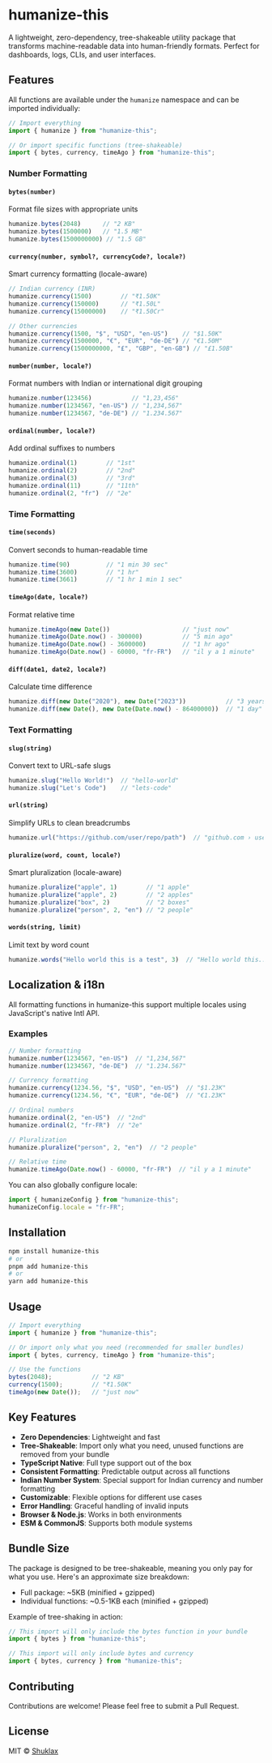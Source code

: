 # humanize-this

A lightweight, zero-dependency, tree-shakeable utility package that transforms machine-readable data into human-friendly formats. Perfect for dashboards, logs, CLIs, and user interfaces.

## Features

All functions are available under the `humanize` namespace and can be imported individually:

```typescript
// Import everything
import { humanize } from "humanize-this";

// Or import specific functions (tree-shakeable)
import { bytes, currency, timeAgo } from "humanize-this";
```

### Number Formatting

#### `bytes(number)`
Format file sizes with appropriate units
```typescript
humanize.bytes(2048)      // "2 KB"
humanize.bytes(1500000)   // "1.5 MB"
humanize.bytes(1500000000) // "1.5 GB"
```

#### `currency(number, symbol?, currencyCode?, locale?)`
Smart currency formatting (locale-aware)
```typescript
// Indian currency (INR)
humanize.currency(1500)        // "₹1.50K"
humanize.currency(150000)      // "₹1.50L"
humanize.currency(15000000)    // "₹1.50Cr"

// Other currencies
humanize.currency(1500, "$", "USD", "en-US")    // "$1.50K"
humanize.currency(1500000, "€", "EUR", "de-DE") // "€1.50M"
humanize.currency(1500000000, "£", "GBP", "en-GB") // "£1.50B"
```

#### `number(number, locale?)`
Format numbers with Indian or international digit grouping
```typescript
humanize.number(123456)           // "1,23,456"
humanize.number(1234567, "en-US") // "1,234,567"
humanize.number(1234567, "de-DE") // "1.234.567"
```

#### `ordinal(number, locale?)`
Add ordinal suffixes to numbers
```typescript
humanize.ordinal(1)        // "1st"
humanize.ordinal(2)        // "2nd"
humanize.ordinal(3)        // "3rd"
humanize.ordinal(11)       // "11th"
humanize.ordinal(2, "fr")  // "2e"
```

### Time Formatting

#### `time(seconds)`
Convert seconds to human-readable time
```typescript
humanize.time(90)          // "1 min 30 sec"
humanize.time(3600)        // "1 hr"
humanize.time(3661)        // "1 hr 1 min 1 sec"
```

#### `timeAgo(date, locale?)`
Format relative time
```typescript
humanize.timeAgo(new Date())                    // "just now"
humanize.timeAgo(Date.now() - 300000)           // "5 min ago"
humanize.timeAgo(Date.now() - 3600000)          // "1 hr ago"
humanize.timeAgo(Date.now() - 60000, "fr-FR")   // "il y a 1 minute"
```

#### `diff(date1, date2, locale?)`
Calculate time difference
```typescript
humanize.diff(new Date("2020"), new Date("2023"))           // "3 years"
humanize.diff(new Date(), new Date(Date.now() - 86400000))  // "1 day"
```

### Text Formatting

#### `slug(string)`
Convert text to URL-safe slugs
```typescript
humanize.slug("Hello World!")  // "hello-world"
humanize.slug("Let's Code")    // "lets-code"
```

#### `url(string)`
Simplify URLs to clean breadcrumbs
```typescript
humanize.url("https://github.com/user/repo/path")  // "github.com › user › repo › path"
```

#### `pluralize(word, count, locale?)`
Smart pluralization (locale-aware)
```typescript
humanize.pluralize("apple", 1)        // "1 apple"
humanize.pluralize("apple", 2)        // "2 apples"
humanize.pluralize("box", 2)          // "2 boxes"
humanize.pluralize("person", 2, "en") // "2 people"
```

#### `words(string, limit)`
Limit text by word count
```typescript
humanize.words("Hello world this is a test", 3)  // "Hello world this..."
```

## Localization & i18n

All formatting functions in humanize-this support multiple locales using JavaScript's native Intl API.

### Examples

```typescript
// Number formatting
humanize.number(1234567, "en-US")  // "1,234,567"
humanize.number(1234567, "de-DE")  // "1.234.567"

// Currency formatting
humanize.currency(1234.56, "$", "USD", "en-US")  // "$1.23K"
humanize.currency(1234.56, "€", "EUR", "de-DE")  // "€1.23K"

// Ordinal numbers
humanize.ordinal(2, "en-US")  // "2nd"
humanize.ordinal(2, "fr-FR")  // "2e"

// Pluralization
humanize.pluralize("person", 2, "en")  // "2 people"

// Relative time
humanize.timeAgo(Date.now() - 60000, "fr-FR")  // "il y a 1 minute"
```

You can also globally configure locale:
```typescript
import { humanizeConfig } from "humanize-this";
humanizeConfig.locale = "fr-FR";
```

## Installation

```bash
npm install humanize-this
# or
pnpm add humanize-this
# or
yarn add humanize-this
```

## Usage

```typescript
// Import everything
import { humanize } from "humanize-this";

// Or import only what you need (recommended for smaller bundles)
import { bytes, currency, timeAgo } from "humanize-this";

// Use the functions
bytes(2048);           // "2 KB"
currency(1500);        // "₹1.50K"
timeAgo(new Date());   // "just now"
```

## Key Features

- **Zero Dependencies**: Lightweight and fast
- **Tree-Shakeable**: Import only what you need, unused functions are removed from your bundle
- **TypeScript Native**: Full type support out of the box
- **Consistent Formatting**: Predictable output across all functions
- **Indian Number System**: Special support for Indian currency and number formatting
- **Customizable**: Flexible options for different use cases
- **Error Handling**: Graceful handling of invalid inputs
- **Browser & Node.js**: Works in both environments
- **ESM & CommonJS**: Supports both module systems

## Bundle Size

The package is designed to be tree-shakeable, meaning you only pay for what you use. Here's an approximate size breakdown:

- Full package: ~5KB (minified + gzipped)
- Individual functions: ~0.5-1KB each (minified + gzipped)

Example of tree-shaking in action:
```typescript
// This import will only include the bytes function in your bundle
import { bytes } from "humanize-this";

// This import will only include bytes and currency
import { bytes, currency } from "humanize-this";
```

## Contributing

Contributions are welcome! Please feel free to submit a Pull Request.

## License

MIT © [Shuklax](https://github.com/Shuklax)